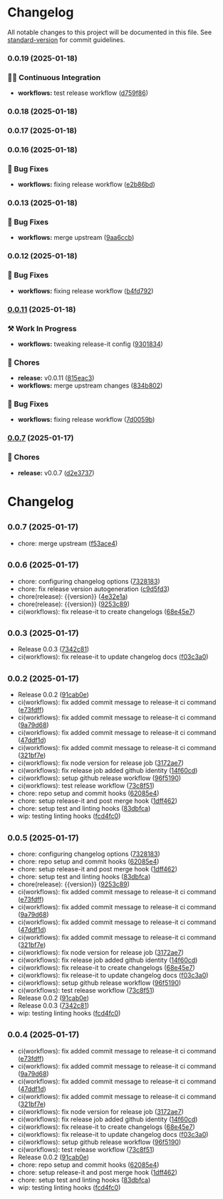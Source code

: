 # Changelog

All notable changes to this project will be documented in this file. See [standard-version](https://github.com/conventional-changelog/standard-version) for commit guidelines.

### 0.0.19 (2025-01-18)


### 👷‍♂️ Continuous Integration

* **workflows:** test release workflow ([d759f86](https://github.com/Bankole2000/logistics-backend/commits/d759f861743eaba543b407a7479185172688b8d7))

### 0.0.18 (2025-01-18)

### 0.0.17 (2025-01-18)

### 0.0.16 (2025-01-18)


### 🐛 Bug Fixes

* **workflows:** fixing release workflow ([e2b86bd](https://github.com/Bankole2000/logistics-backend/commits/e2b86bd49e54c6415a7afddad9ecaf1b9b68328e))

### 0.0.13 (2025-01-18)


### 🐛 Bug Fixes

* **workflows:** merge upstream ([9aa6ccb](https://github.com/Bankole2000/logistics-backend/commits/9aa6ccba9c407cba5df049c3f3cbd7aef6edde84))

### 0.0.12 (2025-01-18)


### 🐛 Bug Fixes

* **workflows:** fixing release workflow ([b4fd792](https://github.com/Bankole2000/logistics-backend/commits/b4fd7925095aad45bdec8c7d013085abfc3c9875))

### [0.0.11](https://github.com/Bankole2000/logistics-backend/compare/v0.0.10...v0.0.11) (2025-01-18)


### ⚒️ Work In Progress

* **workflows:** tweaking release-it config ([9301834](https://github.com/Bankole2000/logistics-backend/commits/9301834e4f3096b761e2c53dd4d62ee4556968a5))


### 🚚 Chores

* **release:** v0.0.11 ([815eac3](https://github.com/Bankole2000/logistics-backend/commits/815eac39f08d43daf076f6004e5f58be0ffe3d04))
* **workflows:** merge upstream changes ([834b802](https://github.com/Bankole2000/logistics-backend/commits/834b802721de87c259df339ed9a27a1f7bf0737c))


### 🐛 Bug Fixes

* **workflows:** fixing release workflow ([7d0059b](https://github.com/Bankole2000/logistics-backend/commits/7d0059b1427d4202152c267901dea7d051f5c4f0))

### [0.0.7](https://github.com/Bankole2000/logistics-backend/compare/d2e37370a4f1ecf779c4988a10f170a48d62479a...v0.0.7) (2025-01-17)


### 🚚 Chores

* **release:** v0.0.7 ([d2e3737](https://github.com/Bankole2000/logistics-backend/commits/d2e37370a4f1ecf779c4988a10f170a48d62479a))

# Changelog

## <small>0.0.7 (2025-01-17)</small>

* chore: merge upstream ([f53ace4](https://github.com/Bankole2000/logistics-backend/commit/f53ace4))

## <small>0.0.6 (2025-01-17)</small>

* chore: configuring changelog options ([7328183](https://github.com/Bankole2000/logistics-backend/commit/7328183))
* chore: fix release version autogeneration ([c9d5fd3](https://github.com/Bankole2000/logistics-backend/commit/c9d5fd3))
* chore(release): {{version}} ([4e32e1a](https://github.com/Bankole2000/logistics-backend/commit/4e32e1a))
* chore(release): {{version}} ([9253c89](https://github.com/Bankole2000/logistics-backend/commit/9253c89))
* ci(workflows): fix release-it to create changelogs ([68e45e7](https://github.com/Bankole2000/logistics-backend/commit/68e45e7))



## <small>0.0.3 (2025-01-17)</small>

* Release 0.0.3 ([7342c81](https://github.com/Bankole2000/logistics-backend/commit/7342c81))
* ci(workflows): fix release-it to update changelog docs ([f03c3a0](https://github.com/Bankole2000/logistics-backend/commit/f03c3a0))



## <small>0.0.2 (2025-01-17)</small>

* Release 0.0.2 ([91cab0e](https://github.com/Bankole2000/logistics-backend/commit/91cab0e))
* ci(workflows): fix added commit message to release-it ci command ([e73fdff](https://github.com/Bankole2000/logistics-backend/commit/e73fdff))
* ci(workflows): fix added commit message to release-it ci command ([9a79d68](https://github.com/Bankole2000/logistics-backend/commit/9a79d68))
* ci(workflows): fix added commit message to release-it ci command ([47ddf1d](https://github.com/Bankole2000/logistics-backend/commit/47ddf1d))
* ci(workflows): fix added commit message to release-it ci command ([321bf7e](https://github.com/Bankole2000/logistics-backend/commit/321bf7e))
* ci(workflows): fix node version for release job ([3172ae7](https://github.com/Bankole2000/logistics-backend/commit/3172ae7))
* ci(workflows): fix release job added github identity ([14f60cd](https://github.com/Bankole2000/logistics-backend/commit/14f60cd))
* ci(workflows): setup github release workflow ([96f5190](https://github.com/Bankole2000/logistics-backend/commit/96f5190))
* ci(workflows): test release workflow ([73c8f51](https://github.com/Bankole2000/logistics-backend/commit/73c8f51))
* chore: repo setup and commit hooks ([62085e4](https://github.com/Bankole2000/logistics-backend/commit/62085e4))
* chore: setup release-it and post merge hook ([1dff462](https://github.com/Bankole2000/logistics-backend/commit/1dff462))
* chore: setup test and linting hooks ([83dbfca](https://github.com/Bankole2000/logistics-backend/commit/83dbfca))
* wip: testing linting hooks ([fcd4fc0](https://github.com/Bankole2000/logistics-backend/commit/fcd4fc0))

## <small>0.0.5 (2025-01-17)</small>

* chore: configuring changelog options ([7328183](https://github.com/Bankole2000/logistics-backend/commit/7328183))
* chore: repo setup and commit hooks ([62085e4](https://github.com/Bankole2000/logistics-backend/commit/62085e4))
* chore: setup release-it and post merge hook ([1dff462](https://github.com/Bankole2000/logistics-backend/commit/1dff462))
* chore: setup test and linting hooks ([83dbfca](https://github.com/Bankole2000/logistics-backend/commit/83dbfca))
* chore(release): {{version}} ([9253c89](https://github.com/Bankole2000/logistics-backend/commit/9253c89))
* ci(workflows): fix added commit message to release-it ci command ([e73fdff](https://github.com/Bankole2000/logistics-backend/commit/e73fdff))
* ci(workflows): fix added commit message to release-it ci command ([9a79d68](https://github.com/Bankole2000/logistics-backend/commit/9a79d68))
* ci(workflows): fix added commit message to release-it ci command ([47ddf1d](https://github.com/Bankole2000/logistics-backend/commit/47ddf1d))
* ci(workflows): fix added commit message to release-it ci command ([321bf7e](https://github.com/Bankole2000/logistics-backend/commit/321bf7e))
* ci(workflows): fix node version for release job ([3172ae7](https://github.com/Bankole2000/logistics-backend/commit/3172ae7))
* ci(workflows): fix release job added github identity ([14f60cd](https://github.com/Bankole2000/logistics-backend/commit/14f60cd))
* ci(workflows): fix release-it to create changelogs ([68e45e7](https://github.com/Bankole2000/logistics-backend/commit/68e45e7))
* ci(workflows): fix release-it to update changelog docs ([f03c3a0](https://github.com/Bankole2000/logistics-backend/commit/f03c3a0))
* ci(workflows): setup github release workflow ([96f5190](https://github.com/Bankole2000/logistics-backend/commit/96f5190))
* ci(workflows): test release workflow ([73c8f51](https://github.com/Bankole2000/logistics-backend/commit/73c8f51))
* Release 0.0.2 ([91cab0e](https://github.com/Bankole2000/logistics-backend/commit/91cab0e))
* Release 0.0.3 ([7342c81](https://github.com/Bankole2000/logistics-backend/commit/7342c81))
* wip: testing linting hooks ([fcd4fc0](https://github.com/Bankole2000/logistics-backend/commit/fcd4fc0))

## <small>0.0.4 (2025-01-17)</small>

* ci(workflows): fix added commit message to release-it ci command ([e73fdff](https://github.com/Bankole2000/logistics-backend/commit/e73fdff))
* ci(workflows): fix added commit message to release-it ci command ([9a79d68](https://github.com/Bankole2000/logistics-backend/commit/9a79d68))
* ci(workflows): fix added commit message to release-it ci command ([47ddf1d](https://github.com/Bankole2000/logistics-backend/commit/47ddf1d))
* ci(workflows): fix added commit message to release-it ci command ([321bf7e](https://github.com/Bankole2000/logistics-backend/commit/321bf7e))
* ci(workflows): fix node version for release job ([3172ae7](https://github.com/Bankole2000/logistics-backend/commit/3172ae7))
* ci(workflows): fix release job added github identity ([14f60cd](https://github.com/Bankole2000/logistics-backend/commit/14f60cd))
* ci(workflows): fix release-it to create changelogs ([68e45e7](https://github.com/Bankole2000/logistics-backend/commit/68e45e7))
* ci(workflows): fix release-it to update changelog docs ([f03c3a0](https://github.com/Bankole2000/logistics-backend/commit/f03c3a0))
* ci(workflows): setup github release workflow ([96f5190](https://github.com/Bankole2000/logistics-backend/commit/96f5190))
* ci(workflows): test release workflow ([73c8f51](https://github.com/Bankole2000/logistics-backend/commit/73c8f51))
* Release 0.0.2 ([91cab0e](https://github.com/Bankole2000/logistics-backend/commit/91cab0e))
* chore: repo setup and commit hooks ([62085e4](https://github.com/Bankole2000/logistics-backend/commit/62085e4))
* chore: setup release-it and post merge hook ([1dff462](https://github.com/Bankole2000/logistics-backend/commit/1dff462))
* chore: setup test and linting hooks ([83dbfca](https://github.com/Bankole2000/logistics-backend/commit/83dbfca))
* wip: testing linting hooks ([fcd4fc0](https://github.com/Bankole2000/logistics-backend/commit/fcd4fc0))
